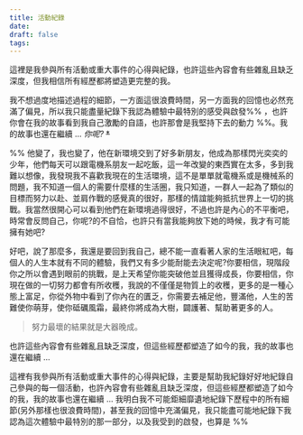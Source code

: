 ```yaml
---
title: 活動紀錄
date: 
draft: false
tags:
---
```

這裡是我參與所有活動或重大事件的心得與紀錄，也許這些內容會有些雜亂且缺乏深度，但我相信所有經歷都將塑造更完整的我。

我不想過度地描述過程的細節，一方面這很浪費時間，另一方面我的回憶也必然充滿了偏見，所以我只能盡量紀錄下我認為體驗中最特別的感受與啟發%% ，也許你會在我的故事看到我自己激勵的自語，也許那會是我堅持下去的動力 %%。我的故事也還在繼續 ... *你呢?*
~~*~~

%% 
他變了，我也變了，他在新環境交到了好多新朋友，他成為那樣閃光奕奕的少年，他們每天可以跟電機系朋友一起吃飯，這一年改變的東西實在太多，多到我難以想像，我發現我不喜歡我現在的生活環境，這不是單單就電機系或是機械系的問題，我不知道一個人的需要什麼樣的生活圈，我只知道，一群人一起為了類似的目標而努力以赴、並肩作戰的感覺真的很好，那樣的情誼能夠抵抗世界上一切的挑戰。我當然很開心可以看到他們在新環境過得很好，不過也許是內心的不平衡吧，時常會反問自己，你呢?的不自恰，也許只有當我能夠放下她的時候，我才有可能擁有她吧?

好吧，說了那麼多，我還是要回到我自己，總不能一直看著人家的生活眼紅吧，每個人的人生本就有不同的體驗，我們又有多少能耐能去決定呢?你要相信，現階段你之所以會遇到眼前的挑戰，是上天希望你能突破他並且獲得成長，你要相信，你現在做的一切努力都會有所收穫，我說的不僅僅是物質上的收穫，更多的是一種心態上富足，你從外物中看到了你內在的匱乏，你需要去補足他，豐滿他，人生的苦難使你萌芽，使你砥礪風霜，最終你將成為大樹，闢護著、幫助著更多的人。

>努力最壞的結果就是大器晚成。


也許這些內容會有些雜亂且缺乏深度，但這些經歷都塑造了如今的我，我的故事也還在繼續 ...

這裡有我參與所有活動或重大事件的心得與紀錄，主要是幫助我紀錄好好地紀錄自己參與的每一個活動，也許內容會有些雜亂且缺乏深度，但這些經歷都塑造了如今的我，我的故事也還在繼續 ...
我明白我不可能鉅細靡遺地紀錄下歷程中的所有細節(另外那樣也很浪費時間)，甚至我的回憶中充滿偏見，我只能盡可能地紀錄下我認為這次體驗中最特別的那一部分，以及我受到的啟發，也算是 %%